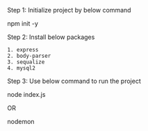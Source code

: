 Step 1: Initialize project by below command

npm init -y

Step 2: Install below packages

    1. express
    2. body-parser
    3. sequalize
    4. mysql2

Step 3: Use below command to run the project

node index.js

OR

nodemon
